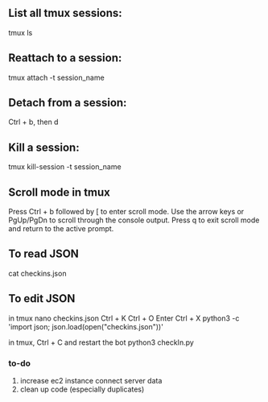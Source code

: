 ## List all tmux sessions: 
tmux ls
## Reattach to a session: 
tmux attach -t session_name
## Detach from a session: 
Ctrl + b, then d
## Kill a session: 
tmux kill-session -t session_name

## Scroll mode in tmux
Press Ctrl + b followed by [ to enter scroll mode.
Use the arrow keys or PgUp/PgDn to scroll through the console output.
Press q to exit scroll mode and return to the active prompt.

## To read JSON
cat checkins.json
## To edit JSON
in tmux
nano checkins.json
Ctrl + K
Ctrl + O
Enter
Ctrl + X
python3 -c 'import json; json.load(open("checkins.json"))'


in tmux, Ctrl + C and restart the bot
python3 checkIn.py

### to-do
1. increase ec2 instance connect server data 
2. clean up code (especially duplicates)
